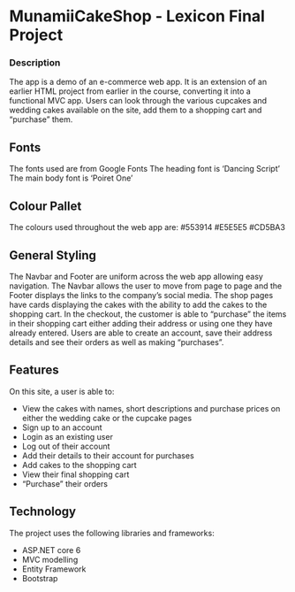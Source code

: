 # **MunamiiCakeShop - Lexicon Final Project**

### Description
The app is a demo of an e-commerce web app. It is an extension of an earlier HTML project from earlier in the course, converting it into a functional MVC app.
Users can look through the various cupcakes and wedding cakes available on the site, add them to a shopping cart and “purchase” them.

## Fonts
The fonts used are from Google Fonts
The heading font is ‘Dancing Script’
The main body font is ‘Poiret One’

## Colour Pallet
The colours used throughout the web app are:
#553914
#E5E5E5
#CD5BA3

## General Styling
The Navbar and Footer are uniform across the web app allowing easy navigation.
The Navbar allows the user to move from page to page and the Footer displays the links to the company’s social media.
The shop pages have cards displaying the cakes with the ability to add the cakes to the shopping cart.
In the checkout, the customer is able to “purchase” the items in their shopping cart either adding their address or using one they have already entered.
Users are able to create an account, save their address details and see their orders as well as making “purchases”.

## Features
On this site, a user is able to:

- View the cakes with names, short descriptions and purchase prices on either the wedding cake or the cupcake pages
- Sign up to an account
- Login as an existing user
- Log out of their account
- Add their details to their account for purchases
- Add cakes to the shopping cart
- View their final shopping cart
- “Purchase” their orders 

## Technology
The project uses the following libraries and frameworks:
- ASP.NET core 6
- MVC modelling
- Entity Framework
- Bootstrap 
